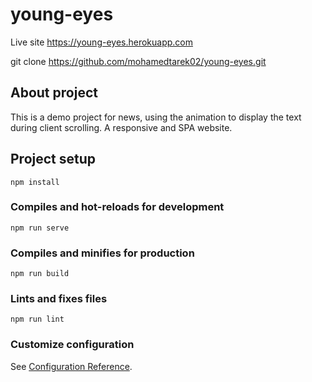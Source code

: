 # young-eyes

Live site https://young-eyes.herokuapp.com

git clone https://github.com/mohamedtarek02/young-eyes.git


## About project 
This is a demo project for news, using the animation to display the text during client scrolling. A responsive and SPA website.

## Project setup
```
npm install
```

### Compiles and hot-reloads for development
```
npm run serve
```

### Compiles and minifies for production
```
npm run build
```

### Lints and fixes files
```
npm run lint
```

### Customize configuration
See [Configuration Reference](https://cli.vuejs.org/config/).

